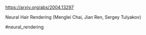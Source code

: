 https://arxiv.org/abs/2004.13297

Neural Hair Rendering (Menglei Chai, Jian Ren, Sergey Tulyakov)

#neural_rendering 